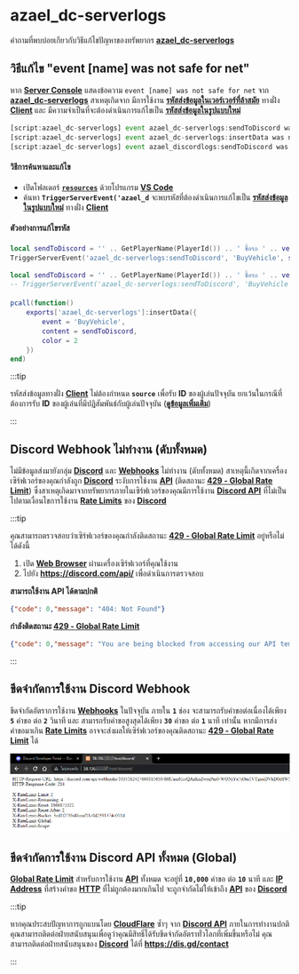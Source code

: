 # azael_dc-serverlogs

คำถามที่พบบ่อยเกียวกับวิธีแก้ไขปัญหาของทรัพยากร **[azael_dc-serverlogs](../../script/azael_dc-serverlogs/index.md)**

## วิธีแก้ไข "event [name] was not safe for net"

หาก **[Server Console](https://docs.fivem.net/docs/server-manual/server-commands)** แสดงข้อความ `event [name] was not safe for net` จาก **[azael_dc-serverlogs](../../script/azael_dc-serverlogs/index.md)** สาเหตุเกิดจาก มีการใช้งาน **[รหัสส่งข้อมูลในเวอร์เวอร์ที่ล้าสมัย](../../script/azael_dc-serverlogs/config/server.md#eventhandlerenable)** ทางฝั่ง **[Client](https://en.wikipedia.org/wiki/Client-side)** และ มีความจำเป็นที่จะต้องดำเนินการแก้ไขเป็น **[รหัสส่งข้อมูลในรูปแบบใหม่](../../script/azael_dc-serverlogs/export/client.md)**

```js title="Server Console"
[script:azael_dc-serverlogs] event azael_dc-serverlogs:sendToDiscord was not safe for net
[script:azael_dc-serverlogs] event azael_dc-serverlogs:insertData was not safe for net
[script:azael_dc-serverlogs] event azael_discordlogs:sendToDiscord was not safe for net
```

#### วิธีการค้นหาและแก้ไข
- เปิดโฟลเดอร์ [**`resources`**](https://github.com/citizenfx/cfx-server-data/tree/master/resources) ด้วยโปรแกรม [**VS Code**](https://code.visualstudio.com/)
- ค้นหา **`TriggerServerEvent('azael_d`** จะพบรหัสที่ต้องดำเนินการแก้ไขเป็น [**รหัสส่งข้อมูลในรูปแบบใหม่**](../../script/azael_dc-serverlogs/export/client.md) ทางฝั่ง [**Client**](https://en.wikipedia.org/wiki/Client-side)

#### ตัวอย่างการแก้ไขรหัส

```lua title="ก่อนแก้ไข"
local sendToDiscord = '' .. GetPlayerName(PlayerId()) .. ' ซื้อรถ ' .. vehicleData.model .. ' ทะเบียน ' .. vehicleProps.plate .. ' ราคา $' .. ESX.Math.GroupDigits(vehicleData.price) ..''
TriggerServerEvent('azael_dc-serverlogs:sendToDiscord', 'BuyVehicle', sendToDiscord, GetPlayerServerId(PlayerId()), 2)
```

```lua title="หลังแก้ไข"
local sendToDiscord = '' .. GetPlayerName(PlayerId()) .. ' ซื้อรถ ' .. vehicleData.model .. ' ทะเบียน ' .. vehicleProps.plate .. ' ราคา $' .. ESX.Math.GroupDigits(vehicleData.price) ..''
-- TriggerServerEvent('azael_dc-serverlogs:sendToDiscord', 'BuyVehicle', sendToDiscord, GetPlayerServerId(PlayerId()), 2)

pcall(function()
    exports['azael_dc-serverlogs']:insertData({
        event = 'BuyVehicle',
        content = sendToDiscord,
        color = 2
    })
end)
```

:::tip

รหัสส่งข้อมูลทางฝั่ง **[Client](https://en.wikipedia.org/wiki/Client-side)** ไม่ต้องกำหนด **`source`** เพื่อรับ **ID** ของผู้เล่นปัจจุบัน ยกเว้นในกรณีที่ต้องการรับ **ID** ของผู้เล่นที่มีปฏิสัมพันธ์กับผู้เล่นปัจจุบัน ([**ดูข้อมูลเพิ่มเติม**](../../script/azael_dc-serverlogs/tutorial.md#ติดตั้งฝั่ง-client))

:::

## Discord Webhook ไม่ทำงาน (ดับทั้งหมด)

ไม่มีข้อมูลส่งมายังกลุ่ม **[Discord](https://discord.com/)** และ **[Webhooks](https://support.discord.com/hc/en-us/articles/228383668-Intro-to-Webhooks)** ไม่ทำงาน (ดับทั้งหมด) สาเหตุนี้เกิดจากเครื่องเซิร์ฟเวอร์ของคุณกำลังถูก **[Discord](https://discord.com/)** ระงับการใช้งาน **[API](https://discord.com/developers/docs/resources/webhook#execute-webhook)** (ติดสถานะ **[429 - Global Rate Limit](https://discord.com/developers/docs/topics/rate-limits#global-rate-limit)**) ซึ่งสาเหตุเกิดมาจากทรัพยากรภายในเซิร์ฟเวอร์ของคุณมีการใช้งาน **[Discord API](https://discord.com/developers/docs/resources/webhook#execute-webhook)** ที่ไม่เป็นไปตามเงื่อนไขการใช้งาน **[Rate Limits](https://discord.com/developers/docs/topics/rate-limits#rate-limits)** ของ **[Discord](https://discord.com/)**

:::tip

คุณสามารถตรวจสอบว่าเซิร์ฟเวอร์ของคุณกำลังติดสถานะ **[429 - Global Rate Limit](https://discord.com/developers/docs/topics/rate-limits#global-rate-limit)** อยู่หรือไม่ได้ดังนี้
1. เปิด **[Web Browser](https://en.wikipedia.org/wiki/Web_browser)** ผ่านเครื่องเซิร์ฟเวอร์ที่คุณใช้งาน
2. ไปยัง **https://discord.com/api/** เพื่อดำเนินการตรวจสอบ

**สามารถใช้งาน API ได้ตามปกติ**

```json
{"code": 0,"message": "404: Not Found"}
```

**กำลังติดสถานะ [429 - Global Rate Limit](https://discord.com/developers/docs/topics/rate-limits#global-rate-limit)**

```json
{"code": 0,"message": "You are being blocked from accessing our API temporarily due to exceeding our rate limits frequently."}
```

:::

## ขีดจำกัดการใช้งาน Discord Webhook

ขีดจำกัดอัตราการใช้งาน **[Webhooks](https://discord.com/developers/docs/resources/webhook#execute-webhook)** ในปัจจุบัน ภายใน **`1`** ช่อง จะสามารถรับคำขอต่อเนื่องได้เพียง **`5`** คำขอ ต่อ **`2`** วินาที และ สามารถรับคำขอสูงสุดได้เพียง **`30`** คำขอ ต่อ **`1`** นาที เท่านั้น หากมีการส่งคำขอมาเกิน **[Rate Limits](https://discord.com/developers/docs/topics/rate-limits#rate-limits)** อาจจะส่งผลให้เซิร์ฟเวอร์ของคุณติดสถานะ **[429 - Global Rate Limit](https://discord.com/developers/docs/topics/rate-limits#global-rate-limit)** ได้

![Webhook Rate Limit](../../../static/img/faqs/api-webhook-incessant.png)

## ขีดจำกัดการใช้งาน Discord API ทั้งหมด (Global)

**[Global Rate Limit](https://discord.com/developers/docs/topics/rate-limits#global-rate-limit)** สำหรับการใช้งาน **[API](https://discord.com/developers/docs/topics/rate-limits#global-rate-limit)** ทั้งหมด จะอยู่ที่ **`10,000`** คำขอ ต่อ **`10`** นาที  และ **[IP Address](https://en.wikipedia.org/wiki/IP_address)** ที่สร้างคำขอ **[HTTP](https://en.wikipedia.org/wiki/Hypertext_Transfer_Protocol)** ที่ไม่ถูกต้องมากเกินไป จะถูกจำกัดไม่ให้เข้าถึง **[API](https://discord.com/developers/docs/intro)** ของ **[Discord](https://discord.com/)**

:::tip

หากคุณประสบปัญหาการถูกแบนโดย **[CloudFlare](https://www.cloudflare.com)** ซ้ำๆ จาก **[Discord API](https://discord.com/developers/docs/topics/rate-limits#global-rate-limit)** ภายในการทำงานปกติ คุณสามารถติดต่อฝ่ายสนับสนุนเพื่อดูว่าคุณมีสิทธิ์ได้รับขีดจำกัดอัตราทั่วโลกที่เพิ่มขึ้นหรือไม่ คุณสามารถติดต่อฝ่ายสนับสนุนของ **[Discord](https://discord.com/)** ได้ที่ **https://dis.gd/contact**

:::
